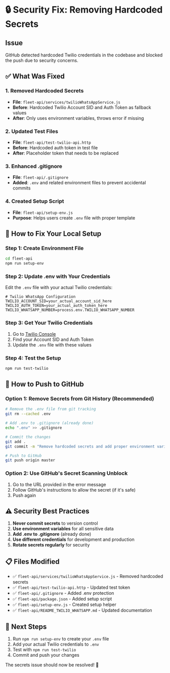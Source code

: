 # 🔒 Security Fix: Removing Hardcoded Secrets

## Issue
GitHub detected hardcoded Twilio credentials in the codebase and blocked the push due to security concerns.

## ✅ What Was Fixed

### 1. Removed Hardcoded Secrets
- **File**: `fleet-api/services/twilioWhatsAppService.js`
- **Before**: Hardcoded Twilio Account SID and Auth Token as fallback values
- **After**: Only uses environment variables, throws error if missing

### 2. Updated Test Files
- **File**: `fleet-api/test-twilio-api.http`
- **Before**: Hardcoded auth token in test file
- **After**: Placeholder token that needs to be replaced

### 3. Enhanced .gitignore
- **File**: `fleet-api/.gitignore`
- **Added**: `.env` and related environment files to prevent accidental commits

### 4. Created Setup Script
- **File**: `fleet-api/setup-env.js`
- **Purpose**: Helps users create `.env` file with proper template

## 🚀 How to Fix Your Local Setup

### Step 1: Create Environment File
```bash
cd fleet-api
npm run setup-env
```

### Step 2: Update .env with Your Credentials
Edit the `.env` file with your actual Twilio credentials:

```env
# Twilio WhatsApp Configuration
TWILIO_ACCOUNT_SID=your_actual_account_sid_here
TWILIO_AUTH_TOKEN=your_actual_auth_token_here
TWILIO_WHATSAPP_NUMBER=process.env.TWILIO_WHATSAPP_NUMBER
```

### Step 3: Get Your Twilio Credentials
1. Go to [Twilio Console](https://console.twilio.com/)
2. Find your Account SID and Auth Token
3. Update the `.env` file with these values

### Step 4: Test the Setup
```bash
npm run test-twilio
```

## 🔄 How to Push to GitHub

### Option 1: Remove Secrets from Git History (Recommended)
```bash
# Remove the .env file from git tracking
git rm --cached .env

# Add .env to .gitignore (already done)
echo ".env" >> .gitignore

# Commit the changes
git add .
git commit -m "Remove hardcoded secrets and add proper environment variable handling"

# Push to GitHub
git push origin master
```

### Option 2: Use GitHub's Secret Scanning Unblock
1. Go to the URL provided in the error message
2. Follow GitHub's instructions to allow the secret (if it's safe)
3. Push again

## ⚠️ Security Best Practices

1. **Never commit secrets** to version control
2. **Use environment variables** for all sensitive data
3. **Add .env to .gitignore** (already done)
4. **Use different credentials** for development and production
5. **Rotate secrets regularly** for security

## 📋 Files Modified

- ✅ `fleet-api/services/twilioWhatsAppService.js` - Removed hardcoded secrets
- ✅ `fleet-api/test-twilio-api.http` - Updated test token
- ✅ `fleet-api/.gitignore` - Added .env protection
- ✅ `fleet-api/package.json` - Added setup script
- ✅ `fleet-api/setup-env.js` - Created setup helper
- ✅ `fleet-api/README_TWILIO_WHATSAPP.md` - Updated documentation

## 🎯 Next Steps

1. Run `npm run setup-env` to create your `.env` file
2. Add your actual Twilio credentials to `.env`
3. Test with `npm run test-twilio`
4. Commit and push your changes

The secrets issue should now be resolved! 🚀
